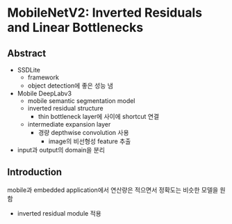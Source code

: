 # MobileNetV2: Inverted Residuals and Linear Bottlenecks
## Abstract
- SSDLite
    - framework
    - object detection에 좋은 성능 냄
- Mobile DeepLabv3
    - mobile semantic segmentation model
    - inverted residual structure
        - thin bottleneck layer에 사이에 shortcut 연결
    - intermediate expansion layer
        - 경량 depthwise convolution 사용
            - image의 비선형성 feature 추출
- input과 output의 domain을 분리

## Introduction
mobile과 embedded application에서 연산량은 적으면서 정확도는 비슷한 모델을 원함
- inverted residual module 적용


